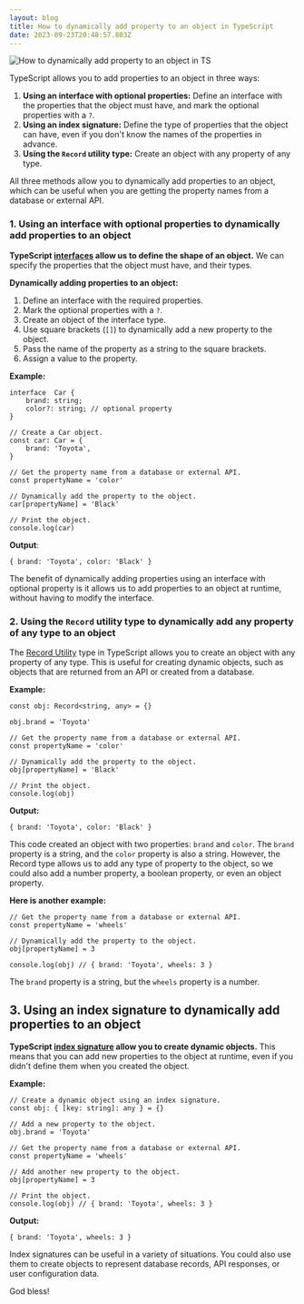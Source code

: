 ```yaml
---
layout: blog
title: How to dynamically add property to an object in TypeScript
date: 2023-09-23T20:48:57.803Z
---
```

![How to dynamically add property to an object in TS](https://jeremyikwuje.link/uploads/how-to-dynamically-add-property-to-an-object-in-typescript.png)

TypeScript allows you to add properties to an object in three ways:

1.  **Using an interface with optional properties:** Define an interface with the properties that the object must have, and mark the optional properties with a `?`.
2.  **Using an index signature:** Define the type of properties that the object can have, even if you don't know the names of the properties in advance.
3.  **Using the `Record` utility type:** Create an object with any property of any type.

All three methods allow you to dynamically add properties to an object, which can be useful when you are getting the property names from a database or external API.

### 1. Using an interface with optional properties to dynamically add properties to an object
**TypeScript [interfaces](https://www.typescriptlang.org/docs/handbook/interfaces.html) allow us to define the shape of an object.** We can specify the properties that the object must have, and their types.

**Dynamically adding properties to an object:**

1.  Define an interface with the required properties.
2.  Mark the optional properties with a  `?`.
3.  Create an object of the interface type.
4.  Use square brackets (`[]`) to dynamically add a new property to the object.
5.  Pass the name of the property as a string to the square brackets.
6.  Assign a value to the property.

**Example:**
```
interface  Car {
	brand: string;
	color?: string; // optional property
}

// Create a Car object.
const car: Car = {
	brand: 'Toyota',
}

// Get the property name from a database or external API.
const propertyName = 'color'

// Dynamically add the property to the object.
car[propertyName] = 'Black'

// Print the object.
console.log(car)
```

**Output**:
```
{ brand: 'Toyota', color: 'Black' }
```

The benefit of dynamically adding properties using an interface with optional property is it allows us to add properties to an object at runtime, without having to modify the interface.

### 2. Using the `Record` utility type to dynamically add any property of any type to an object
The [Record Utility](https://www.typescriptlang.org/docs/handbook/utility-types.html) type in TypeScript allows you to create an object with any property of any type. This is useful for creating dynamic objects, such as objects that are returned from an API or created from a database.

**Example:**
```
const obj: Record<string, any> = {}

obj.brand = 'Toyota'

// Get the property name from a database or external API.
const propertyName = 'color'

// Dynamically add the property to the object.
obj[propertyName] = 'Black'

// Print the object.
console.log(obj)
```

**Output:**
```
{ brand: 'Toyota', color: 'Black' }
```

This code created an object with two properties: `brand` and `color`. The `brand` property is a string, and the `color` property is also a string. However, the Record type allows us to add any type of property to the object, so we could also add a number property, a boolean property, or even an object property.

**Here is another example:**
```
// Get the property name from a database or external API.
const propertyName = 'wheels'

// Dynamically add the property to the object.
obj[propertyName] = 3

console.log(obj) // { brand: 'Toyota', wheels: 3 }
```

The `brand` property is a string, but the `wheels` property is a number.

## 3. Using an index signature to dynamically add properties to an object
**TypeScript [index signature](https://dmitripavlutin.com/typescript-index-signatures/)  allow you to create dynamic objects.** This means that you can add new properties to the object at runtime, even if you didn't define them when you created the object.

**Example:**
```
// Create a dynamic object using an index signature.
const obj: { [key: string]: any } = {}

// Add a new property to the object.
obj.brand = 'Toyota'

// Get the property name from a database or external API.
const propertyName = 'wheels'

// Add another new property to the object.
obj[propertyName] = 3

// Print the object.
console.log(obj) // { brand: 'Toyota', wheels: 3 }
```

**Output:**
```
{ brand: 'Toyota', wheels: 3 }
```

Index signatures can be useful in a variety of situations. You could also use them to create objects to represent database records, API responses, or user configuration data.

God bless!